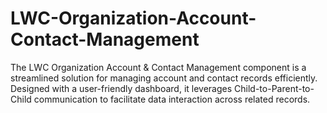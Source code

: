 # LWC-Organization-Account-Contact-Management
The LWC Organization Account &amp; Contact Management component is a streamlined solution for managing account and contact records efficiently. Designed with a user-friendly dashboard, it leverages Child-to-Parent-to-Child communication to facilitate data interaction across related records.
